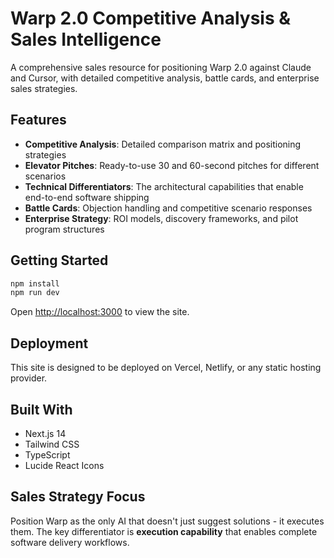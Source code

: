 # Warp 2.0 Competitive Analysis & Sales Intelligence

A comprehensive sales resource for positioning Warp 2.0 against Claude and Cursor, with detailed competitive analysis, battle cards, and enterprise sales strategies.

## Features

- **Competitive Analysis**: Detailed comparison matrix and positioning strategies
- **Elevator Pitches**: Ready-to-use 30 and 60-second pitches for different scenarios  
- **Technical Differentiators**: The architectural capabilities that enable end-to-end software shipping
- **Battle Cards**: Objection handling and competitive scenario responses
- **Enterprise Strategy**: ROI models, discovery frameworks, and pilot program structures

## Getting Started

```bash
npm install
npm run dev
```

Open [http://localhost:3000](http://localhost:3000) to view the site.

## Deployment

This site is designed to be deployed on Vercel, Netlify, or any static hosting provider.

## Built With

- Next.js 14
- Tailwind CSS  
- TypeScript
- Lucide React Icons

## Sales Strategy Focus

Position Warp as the only AI that doesn't just suggest solutions - it executes them. The key differentiator is **execution capability** that enables complete software delivery workflows.
